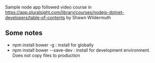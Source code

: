 Sample node app followed video course in https://app.pluralsight.com/library/courses/nodejs-dotnet-developers/table-of-contents by Shawn Wildermuth

## Some notes 
* npm install bower -g : install for globally 
* npm install bower --save-dev : install for development environment. Does not copy files to production
